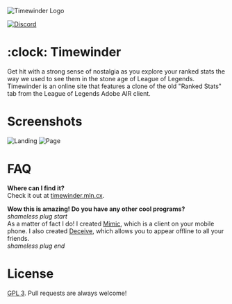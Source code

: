 ![Timewinder Logo](https://i.imgur.com/aLPYFqy.png)

[![Discord](https://discordapp.com/api/guilds/249481856687407104/widget.png?style=shield)](https://discord.gg/bfxdsRC)

# :clock: Timewinder
Get hit with a strong sense of nostalgia as you explore your ranked stats the way we used to see them in the stone age of League of Legends. Timewinder is an online site that features a clone of the old "Ranked Stats" tab from the League of Legends Adobe AIR client.

# Screenshots
![Landing](https://i.imgur.com/anjLFfV.png)
![Page](https://i.imgur.com/WyBItY0.png)

# FAQ
**Where can I find it?**  
Check it out at [timewinder.mln.cx](https://timewinder.mln.cx).

**Wow this is amazing! Do you have any other cool programs?**  
_shameless plug start_   
As a matter of fact I do! I created [Mimic](https://mimic.lol), which is a client on your mobile phone. I also created [Deceive](https://github.com/molenzwiebel/Deceive), which allows you to appear offline to all your friends.  
_shameless plug end_

# License
[GPL 3](https://opensource.org/licenses/GPL-3.0). Pull requests are always welcome!
